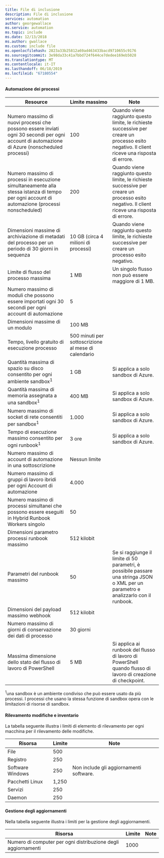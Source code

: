 ```yaml
---
title: File di inclusione
description: File di inclusione
services: automation
author: georgewallace
ms.service: automation
ms.topic: include
ms.date: 12/13/2018
ms.author: gwallace
ms.custom: include file
ms.openlocfilehash: 2823a33b25812a69ad463433bacd9710655c9176
ms.sourcegitcommit: 3e98da33c41a7bbd724f644ce7dedee169eb5028
ms.translationtype: MT
ms.contentlocale: it-IT
ms.lasthandoff: 06/18/2019
ms.locfileid: "67180554"
---
```

#### <a name="process-automation"></a>Automazione dei processi

| Resource | Limite massimo |Note|
| --- | --- |---|
| Numero massimo di nuovi processi che possono essere inviati ogni 30 secondi per ogni account di automazione di Azure (nonscheduled processi) |100 |Quando viene raggiunto questo limite, le richieste successive per creare un processo esito negativo. Il client riceve una risposta di errore.|
| Numero massimo di processi in esecuzione simultaneamente alla stessa istanza di tempo per ogni account di automazione (processi nonscheduled) |200 |Quando viene raggiunto questo limite, le richieste successive per creare un processo esito negativo. Il client riceve una risposta di errore.|
| Dimensioni massime di archiviazione di metadati del processo per un periodo di 30 giorni in sequenza | 10 GB (circa 4 milioni di processi)|Quando viene raggiunto questo limite, le richieste successive per creare un processo esito negativo. |
| Limite di flusso del processo massima|1 MB|Un singolo flusso non può essere maggiore di 1 MB.|
| Numero massimo di moduli che possono essere importati ogni 30 secondi per ogni account di automazione |5 ||
| Dimensioni massime di un modulo |100 MB ||
| Tempo, livello gratuito di esecuzione processo |500 minuti per sottoscrizione al mese di calendario ||
| Quantità massima di spazio su disco consentito per ogni ambiente sandbox<sup>1</sup> |1 GB |Si applica a solo sandbox di Azure.|
| Quantità massima di memoria assegnata a una sandbox<sup>1</sup> |400 MB |Si applica a solo sandbox di Azure.|
| Numero massimo di socket di rete consentiti per sandbox<sup>1</sup> |1\.000 |Si applica a solo sandbox di Azure.|
| Tempo di esecuzione massimo consentito per ogni runbook<sup>1</sup> |3 ore |Si applica a solo sandbox di Azure.|
| Numero massimo di account di automazione in una sottoscrizione |Nessun limite ||
| Numero massimo di gruppi di lavoro ibridi per ogni Account di automazione|4\.000||
|Numero massimo di processi simultanei che possono essere eseguiti in Hybrid Runbook Workers singolo|50 ||
| Dimensioni parametro processi runbook massimo   | 512 kilobit||
| Parametri del runbook massimo   | 50|Se si raggiunge il limite di 50 parametri, è possibile passare una stringa JSON o XML per un parametro e analizzarlo con il runbook.|
| Dimensioni del payload massimo webhook |  512 kilobit|
| Numero massimo di giorni di conservazione dei dati di processo|30 giorni|
| Massima dimensione dello stato del flusso di lavoro di PowerShell |5 MB| Si applica ai runbook del flusso di lavoro di PowerShell quando flusso di lavoro di creazione di checkpoint.|

<sup>1</sup>una sandbox è un ambiente condiviso che può essere usato da più processi. I processi che usano la stessa funzione di sandbox opera con le limitazioni di risorse di sandbox.

#### <a name="change-tracking-and-inventory"></a>Rilevamento modifiche e inventario

La tabella seguente illustra i limiti di elemento di rilevamento per ogni macchina per il rilevamento delle modifiche.

| **Risorsa** | **Limite**| **Note** |
|---|---|---|
|File|500||
|Registro|250||
|Software Windows|250|Non include gli aggiornamenti software.|
|Pacchetti Linux|1,250||
|Servizi|250||
|Daemon|250||

#### <a name="update-management"></a>Gestione degli aggiornamenti

Nella tabella seguente illustra i limiti per la gestione degli aggiornamenti.

| **Risorsa** | **Limite**| **Note** |
|---|---|---|
|Numero di computer per ogni distribuzione degli aggiornamenti|1000||